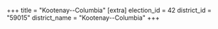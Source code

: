 +++
title = "Kootenay--Columbia"
[extra]
election_id = 42
district_id = "59015"
district_name = "Kootenay--Columbia"
+++
